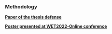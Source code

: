 ### Methodology

[**Paper of the thesis defense**](Defense-paper.pdf)

[**Poster presented at WET2022-Online conference**](WET2022-poster.pdf)
